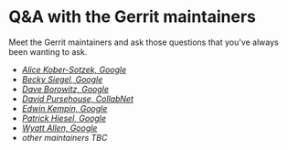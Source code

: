 # Q&A with the Gerrit maintainers

Meet the Gerrit maintainers and ask those questions that
you've always been wanting to ask.

* *[Alice Kober-Sotzek, Google](../speakers.md#aliceks)*
* *[Becky Siegel, Google](../speakers.md#beckysiegel)*
* *[Dave Borowitz, Google](../speakers.md#dborowitz)*
* *[David Pursehouse, CollabNet](../speakers.md#dpursehouse)*
* *[Edwin Kempin, Google](../speakers.md#ekempin)*
* *[Patrick Hiesel, Google](../speakers.md#hiesel)*
* *[Wyatt Allen, Google](../speakers.md#wyattallen)*
* *other maintainers TBC*
